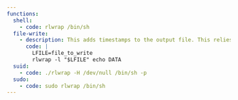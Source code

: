 ```yaml
---
functions:
  shell:
    - code: rlwrap /bin/sh
  file-write:
    - description: This adds timestamps to the output file. This relies on the external `echo` command.
      code: |
        LFILE=file_to_write
        rlwrap -l "$LFILE" echo DATA
  suid:
    - code: ./rlwrap -H /dev/null /bin/sh -p
  sudo:
    - code: sudo rlwrap /bin/sh
---
```

